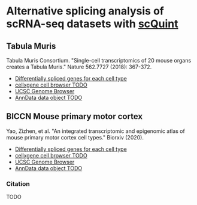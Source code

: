# Alternative splicing analysis of scRNA-seq datasets with [scQuint](https://github.com/songlab-cal/scquint)

## Tabula Muris
Tabula Muris Consortium. "Single-cell transcriptomics of 20 mouse organs creates a Tabula Muris." Nature 562.7727 (2018): 367-372.
- [Differentially spliced genes for each cell type](https://github.com/songlab-cal/scquint-analysis/tree/main/tabula_muris/output/differential_splicing/tissue_cell_type)
- [cellxgene cell browser TODO](TODO)
- [UCSC Genome Browser](https://genome.ucsc.edu/s/gbenegas/tabulamuris)
- [AnnData data object TODO](TODO)

## BICCN Mouse primary motor cortex
Yao, Zizhen, et al. "An integrated transcriptomic and epigenomic atlas of mouse primary motor cortex cell types." Biorxiv (2020).
- [Differentially spliced genes for each cell type](https://github.com/songlab-cal/scquint-analysis/tree/main/cortex/output/diff_spl/subclass_label)
- [cellxgene cell browser TODO](TODO)
- [UCSC Genome Browser](https://genome.ucsc.edu/s/gbenegas/primarymotorcortex)
- [AnnData data object TODO](TODO)

### Citation
TODO
